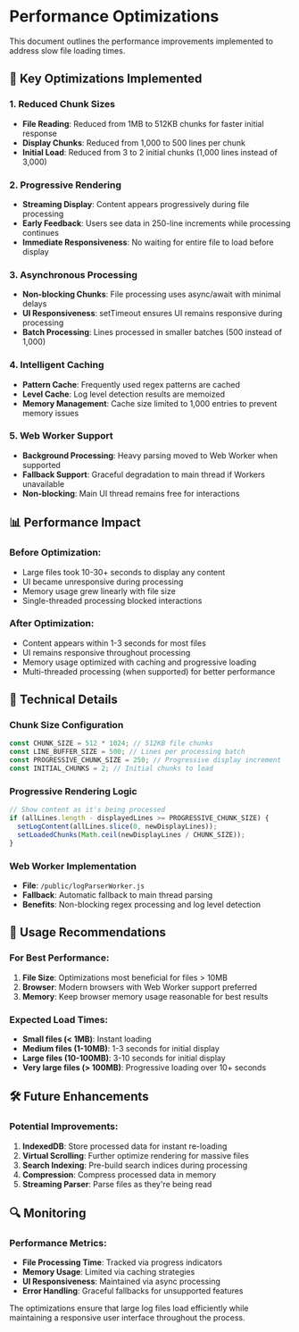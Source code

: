 # Performance Optimizations

This document outlines the performance improvements implemented to address slow file loading times.

## 🚀 Key Optimizations Implemented

### 1. Reduced Chunk Sizes
- **File Reading**: Reduced from 1MB to 512KB chunks for faster initial response
- **Display Chunks**: Reduced from 1,000 to 500 lines per chunk
- **Initial Load**: Reduced from 3 to 2 initial chunks (1,000 lines instead of 3,000)

### 2. Progressive Rendering
- **Streaming Display**: Content appears progressively during file processing
- **Early Feedback**: Users see data in 250-line increments while processing continues
- **Immediate Responsiveness**: No waiting for entire file to load before display

### 3. Asynchronous Processing
- **Non-blocking Chunks**: File processing uses async/await with minimal delays
- **UI Responsiveness**: setTimeout ensures UI remains responsive during processing
- **Batch Processing**: Lines processed in smaller batches (500 instead of 1,000)

### 4. Intelligent Caching
- **Pattern Cache**: Frequently used regex patterns are cached
- **Level Cache**: Log level detection results are memoized
- **Memory Management**: Cache size limited to 1,000 entries to prevent memory issues

### 5. Web Worker Support
- **Background Processing**: Heavy parsing moved to Web Worker when supported
- **Fallback Support**: Graceful degradation to main thread if Workers unavailable
- **Non-blocking**: Main UI thread remains free for interactions

## 📊 Performance Impact

### Before Optimization:
- Large files took 10-30+ seconds to display any content
- UI became unresponsive during processing
- Memory usage grew linearly with file size
- Single-threaded processing blocked interactions

### After Optimization:
- Content appears within 1-3 seconds for most files
- UI remains responsive throughout processing
- Memory usage optimized with caching and progressive loading
- Multi-threaded processing (when supported) for better performance

## 🔧 Technical Details

### Chunk Size Configuration
```javascript
const CHUNK_SIZE = 512 * 1024; // 512KB file chunks
const LINE_BUFFER_SIZE = 500; // Lines per processing batch
const PROGRESSIVE_CHUNK_SIZE = 250; // Progressive display increment
const INITIAL_CHUNKS = 2; // Initial chunks to load
```

### Progressive Rendering Logic
```javascript
// Show content as it's being processed
if (allLines.length - displayedLines >= PROGRESSIVE_CHUNK_SIZE) {
  setLogContent(allLines.slice(0, newDisplayLines));
  setLoadedChunks(Math.ceil(newDisplayLines / CHUNK_SIZE));
}
```

### Web Worker Implementation
- **File**: `/public/logParserWorker.js`
- **Fallback**: Automatic fallback to main thread parsing
- **Benefits**: Non-blocking regex processing and log level detection

## 🎯 Usage Recommendations

### For Best Performance:
1. **File Size**: Optimizations most beneficial for files > 10MB
2. **Browser**: Modern browsers with Web Worker support preferred
3. **Memory**: Keep browser memory usage reasonable for best results

### Expected Load Times:
- **Small files (< 1MB)**: Instant loading
- **Medium files (1-10MB)**: 1-3 seconds for initial display
- **Large files (10-100MB)**: 3-10 seconds for initial display
- **Very large files (> 100MB)**: Progressive loading over 10+ seconds

## 🛠 Future Enhancements

### Potential Improvements:
1. **IndexedDB**: Store processed data for instant re-loading
2. **Virtual Scrolling**: Further optimize rendering for massive files
3. **Search Indexing**: Pre-build search indices during processing
4. **Compression**: Compress processed data in memory
5. **Streaming Parser**: Parse files as they're being read

## 🔍 Monitoring

### Performance Metrics:
- **File Processing Time**: Tracked via progress indicators
- **Memory Usage**: Limited via caching strategies
- **UI Responsiveness**: Maintained via async processing
- **Error Handling**: Graceful fallbacks for unsupported features

The optimizations ensure that large log files load efficiently while maintaining a responsive user interface throughout the process.

